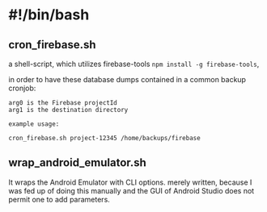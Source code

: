 # #!/bin/bash

## cron_firebase.sh
a shell-script, which utilizes firebase-tools `npm install -g firebase-tools`,

in order to have these database dumps contained in a common backup cronjob:

    arg0 is the Firebase projectId
    arg1 is the destination directory
    
    example usage:
    
    cron_firebase.sh project-12345 /home/backups/firebase

## wrap_android_emulator.sh
It wraps the Android Emulator with CLI options.
merely written, because I was fed up of doing this manually and
the GUI of Android Studio does not permit one to add parameters.
